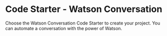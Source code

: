 # Code Starter - Watson Conversation

Choose the Watson Conversation Code Starter to create your project. You can automate a conversation with the power of Watson.
